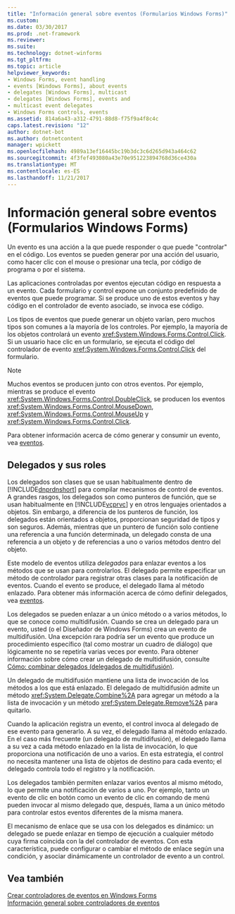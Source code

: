 ```yaml
---
title: "Información general sobre eventos (Formularios Windows Forms)"
ms.custom: 
ms.date: 03/30/2017
ms.prod: .net-framework
ms.reviewer: 
ms.suite: 
ms.technology: dotnet-winforms
ms.tgt_pltfrm: 
ms.topic: article
helpviewer_keywords:
- Windows Forms, event handling
- events [Windows Forms], about events
- delegates [Windows Forms], multicast
- delegates [Windows Forms], events and
- multicast event delegates
- Windows Forms controls, events
ms.assetid: 814a6a43-a312-4791-88d8-f75f9a4f8c4c
caps.latest.revision: "12"
author: dotnet-bot
ms.author: dotnetcontent
manager: wpickett
ms.openlocfilehash: 4989a13ef16445bc19b3dc3c6d265d943a464c62
ms.sourcegitcommit: 4f3fef493080a43e70e951223894768d36ce430a
ms.translationtype: MT
ms.contentlocale: es-ES
ms.lasthandoff: 11/21/2017
---
```

# <a name="events-overview-windows-forms"></a>Información general sobre eventos (Formularios Windows Forms)
Un evento es una acción a la que puede responder o que puede "controlar" en el código. Los eventos se pueden generar por una acción del usuario, como hacer clic con el mouse o presionar una tecla, por código de programa o por el sistema.  
  
 Las aplicaciones controladas por eventos ejecutan código en respuesta a un evento. Cada formulario y control expone un conjunto predefinido de eventos que puede programar. Si se produce uno de estos eventos y hay código en el controlador de evento asociado, se invoca ese código.  
  
 Los tipos de eventos que puede generar un objeto varían, pero muchos tipos son comunes a la mayoría de los controles. Por ejemplo, la mayoría de los objetos controlará un evento <xref:System.Windows.Forms.Control.Click>. Si un usuario hace clic en un formulario, se ejecuta el código del controlador de evento <xref:System.Windows.Forms.Control.Click> del formulario.  
  
> [!NOTE]
>  Muchos eventos se producen junto con otros eventos. Por ejemplo, mientras se produce el evento <xref:System.Windows.Forms.Control.DoubleClick>, se producen los eventos <xref:System.Windows.Forms.Control.MouseDown>, <xref:System.Windows.Forms.Control.MouseUp> y <xref:System.Windows.Forms.Control.Click>.  
  
 Para obtener información acerca de cómo generar y consumir un evento, vea [eventos](../../../docs/standard/events/index.md).  
  
## <a name="delegates-and-their-role"></a>Delegados y sus roles  
 Los delegados son clases que se usan habitualmente dentro de [!INCLUDE[dnprdnshort](../../../includes/dnprdnshort-md.md)] para compilar mecanismos de control de eventos. A grandes rasgos, los delegados son como punteros de función, que se usan habitualmente en [!INCLUDE[vcprvc](../../../includes/vcprvc-md.md)] y en otros lenguajes orientados a objetos. Sin embargo, a diferencia de los punteros de función, los delegados están orientados a objetos, proporcionan seguridad de tipos y son seguros. Además, mientras que un puntero de función solo contiene una referencia a una función determinada, un delegado consta de una referencia a un objeto y de referencias a uno o varios métodos dentro del objeto.  
  
 Este modelo de eventos utiliza *delegados* para enlazar eventos a los métodos que se usan para controlarlos. El delegado permite especificar un método de controlador para registrar otras clases para la notificación de eventos. Cuando el evento se produce, el delegado llama al método enlazado. Para obtener más información acerca de cómo definir delegados, vea [eventos](../../../docs/standard/events/index.md).  
  
 Los delegados se pueden enlazar a un único método o a varios métodos, lo que se conoce como multidifusión. Cuando se crea un delegado para un evento, usted (o el Diseñador de Windows Forms) crea un evento de multidifusión. Una excepción rara podría ser un evento que produce un procedimiento específico (tal como mostrar un cuadro de diálogo) que lógicamente no se repetiría varias veces por evento. Para obtener información sobre cómo crear un delegado de multidifusión, consulte [Cómo: combinar delegados (delegados de multidifusión)](~/docs/csharp/programming-guide/delegates/how-to-combine-delegates-multicast-delegates.md).  
  
 Un delegado de multidifusión mantiene una lista de invocación de los métodos a los que está enlazado. El delegado de multidifusión admite un método <xref:System.Delegate.Combine%2A> para agregar un método a la lista de invocación y un método <xref:System.Delegate.Remove%2A> para quitarlo.  
  
 Cuando la aplicación registra un evento, el control invoca al delegado de ese evento para generarlo. A su vez, el delegado llama al método enlazado. En el caso más frecuente (un delegado de multidifusión), el delegado llama a su vez a cada método enlazado en la lista de invocación, lo que proporciona una notificación de uno a varios. En esta estrategia, el control no necesita mantener una lista de objetos de destino para cada evento; el delegado controla todo el registro y la notificación.  
  
 Los delegados también permiten enlazar varios eventos al mismo método, lo que permite una notificación de varios a uno. Por ejemplo, tanto un evento de clic en botón como un evento de clic en comando de menú pueden invocar al mismo delegado que, después, llama a un único método para controlar estos eventos diferentes de la misma manera.  
  
 El mecanismo de enlace que se usa con los delegados es dinámico: un delegado se puede enlazar en tiempo de ejecución a cualquier método cuya firma coincida con la del controlador de eventos. Con esta característica, puede configurar o cambiar el método de enlace según una condición, y asociar dinámicamente un controlador de evento a un control.  
  
## <a name="see-also"></a>Vea también  
 [Crear controladores de eventos en Windows Forms](../../../docs/framework/winforms/creating-event-handlers-in-windows-forms.md)  
 [Información general sobre controladores de eventos](../../../docs/framework/winforms/event-handlers-overview-windows-forms.md)
